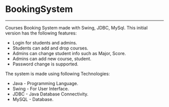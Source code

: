 # BookingSystem
---
Courses Booking System made with Swing, JDBC, MySql. This initial version has the following features:  
 
- Login for students and admins.  
- Students can add and drop courses.  
- Admins can change student info such as Major, Score.  
- Admins can add new course, student.  
- Password change is supported.  
  
The system is made using following Technologies:  
  
- Java - Programming Language.  
- Swing - For User Interface.  
- JDBC - Java Database Connectivity.  
- MySQL - Database.  
